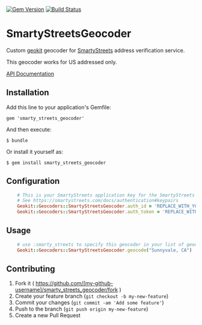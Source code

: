 [![Gem Version](https://badge.fury.io/rb/smarty_streets_geocoder.svg)](https://badge.fury.io/rb/smarty_streets_geocoder)
[![Build Status](https://travis-ci.org/srozum/smarty_streets_geocoder.svg?branch=master)](https://travis-ci.org/srozum/smarty_streets_geocoder)

# SmartyStreetsGeocoder

Custom [geokit](https://github.com/geokit/geokit) geocoder for [SmartyStreets](https://smartystreets.com) address verification service.

This geocoder works for US addressed only.

[API Documentation](https://smartystreets.com/docs/us-zipcode-api)

## Installation

Add this line to your application's Gemfile:

    gem 'smarty_streets_geocoder'

And then execute:

    $ bundle

Or install it yourself as:

    $ gem install smarty_streets_geocoder

## Configuration


```ruby
    # This is your SmartyStreets application key for the SmartyStreets Geocoder.
    # See https://smartystreets.com/docs/authentication#keypairs
    Geokit::Geocoders::SmartyStreetsGeocoder.auth_id = 'REPLACE_WITH_YOUR_KEY'
    Geokit::Geocoders::SmartyStreetsGeocoder.auth_token = 'REPLACE_WITH_YOUR_CODE'
```


## Usage

```ruby
    # use :smarty_streets to specify this geocoder in your list of geocoders.
    Geokit::Geocoders::SmartyStreetsGeocoder.geocode("Sunnyvale, CA")
```

## Contributing

1. Fork it ( https://github.com/[my-github-username]/smarty_streets_geocoder/fork )
2. Create your feature branch (`git checkout -b my-new-feature`)
3. Commit your changes (`git commit -am 'Add some feature'`)
4. Push to the branch (`git push origin my-new-feature`)
5. Create a new Pull Request
